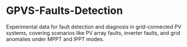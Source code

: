 # GPVS-Faults-Detection
Experimental data for fault detection and diagnosis in grid-connected PV systems, covering scenarios like PV array faults, inverter faults, and grid anomalies under MPPT and IPPT modes.
